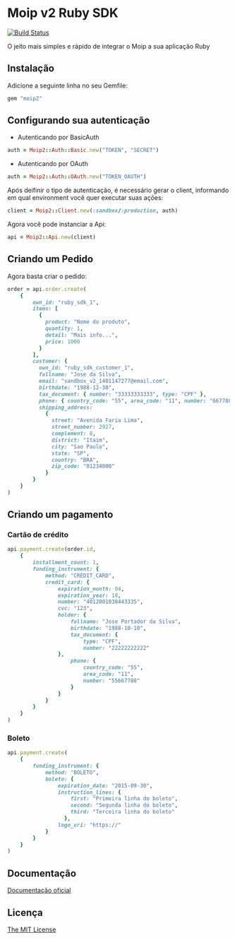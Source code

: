 # Moip v2 Ruby SDK

[![Build Status](https://travis-ci.org/moip/moip-sdk-ruby.svg?branch=master)](https://travis-ci.org/moip/moip-sdk-ruby)

O jeito mais simples e rápido de integrar o Moip a sua aplicação Ruby

## Instalação

Adicione a seguinte linha no seu Gemfile:

```ruby
gem "moip2"
```

## Configurando sua autenticação
- Autenticando por BasicAuth
```ruby
auth = Moip2::Auth::Basic.new("TOKEN", "SECRET")
```
- Autenticando por OAuth
```ruby
auth = Moip2::Auth::OAuth.new("TOKEN_OAUTH")
```

Após deifinir o tipo de autenticação, é necessário gerar o client, informando em qual environment você quer executar suas ações:
```ruby
client = Moip2::Client.new(:sandbox/:production, auth)
```

Agora você pode instanciar a Api:
```ruby
api = Moip2::Api.new(client)
```

## Criando um Pedido

Agora basta criar o pedido:

```ruby
order = api.order.create(
    {
        own_id: "ruby_sdk_1",
        items: [
          {
            product: "Nome do produto",
            quantity: 1,
            detail: "Mais info...",
            price: 1000
          }
        ],
        customer: {
          own_id: "ruby_sdk_customer_1",
          fullname: "Jose da Silva",
          email: "sandbox_v2_1401147277@email.com",
          birthdate: "1988-12-30",
          tax_document: { number: "33333333333", type: "CPF" },
          phone: { country_code: "55", area_code: "11", number: "66778899" },
          shipping_address: 
            {
              street: "Avenida Faria Lima",
              street_number: 2927,
              complement: 8,
              district: "Itaim",
              city: "Sao Paulo",
              state: "SP",
              country: "BRA",
              zip_code: "01234000"
            }
        }
    }
)
```

## Criando um pagamento

### Cartão de crédito

```ruby
api.payment.create(order.id,
    {
        installment_count: 1,
        funding_instrument: {
            method: "CREDIT_CARD",
            credit_card: {
                expiration_month: 04,
                expiration_year: 18,
                number: "4012001038443335",
                cvc: "123",
                holder: {
                    fullname: "Jose Portador da Silva",
                    birthdate: "1988-10-10",
                    tax_document: {
                        type: "CPF",
                        number: "22222222222"
                },
                    phone: {
                        country_code: "55",
                        area_code: "11",
                        number: "55667788"
                    }
                }
            }
        }
    }
)
```

### Boleto

```ruby
api.payment.create(
    {
        funding_instrument: {
            method: "BOLETO",
            boleto: {
                expiration_date: "2015-09-30",
                instruction_lines: {
                    first: "Primeira linha do boleto",
                    second: "Segunda linha do boleto",
                    third: "Terceira linha do boleto"
                  },
                logo_uri: "https://"
            }
        }
    }
)
```
## Documentação

[Documentação oficial](https://moip.com.br/referencia-api/)

## Licença

[The MIT License](https://github.com/moip/moip-sdk-ruby/blob/master/LICENSE.txt)
